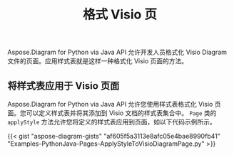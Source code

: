 ﻿---
title: 格式 Visio 页
type: docs
weight: 40
url: /zh/python-java/format-visio-pages/
---
Aspose.Diagram for Python via Java API 允许开发人员格式化 Visio Diagram 文件的页面。应用样式表就是这样一种格式化 Visio 页面的方法。

## **将样式表应用于 Visio 页面**
Aspose.Diagram for Python via Java API 允许您使用样式表格式化 Visio 页面。您可以定义样式表并将其添加到 Visio 文档的样式表集合中。 `Page` 类的 `applyStyle` 方法允许您将定义的样式表应用到页面，如以下代码示例所示。

{{< gist "aspose-diagram-gists" "af605f5a3113e8afc05e4bae8990fb41" "Examples-PythonJava-Pages-ApplyStyleToVisioDiagramPage.py" >}}
